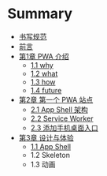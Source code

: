 # Summary

* [书写规范](standard.md)
* [前言](README.md)
* [第1章 PWA 介绍](chapter01.md)
  * [1.1 why](chapter01/11-why.md)
  * [1.2 what](chapter01/12-what.md)
  * [1.3 how](chapter01/13-how.md)
  * [1.4 future](chapter01/14-future.md)
* [第2章 第一个 PWA 站点](chapter02.md)
  * [2.1 App Shell 架构](chapter02/21-app-shell.md)
  * [2.2 Service Worker](chapter02/22-service-worker.md)
  * [2.3 添加手机桌面入口](chapter02/23-add-manifest.md)
* [第3章 设计与体验](chapter03.md)
  * [1.1 App Shell](chapter03/11-app-shell.md)
  * 1.2 Skeleton
  * 1.3 动画

